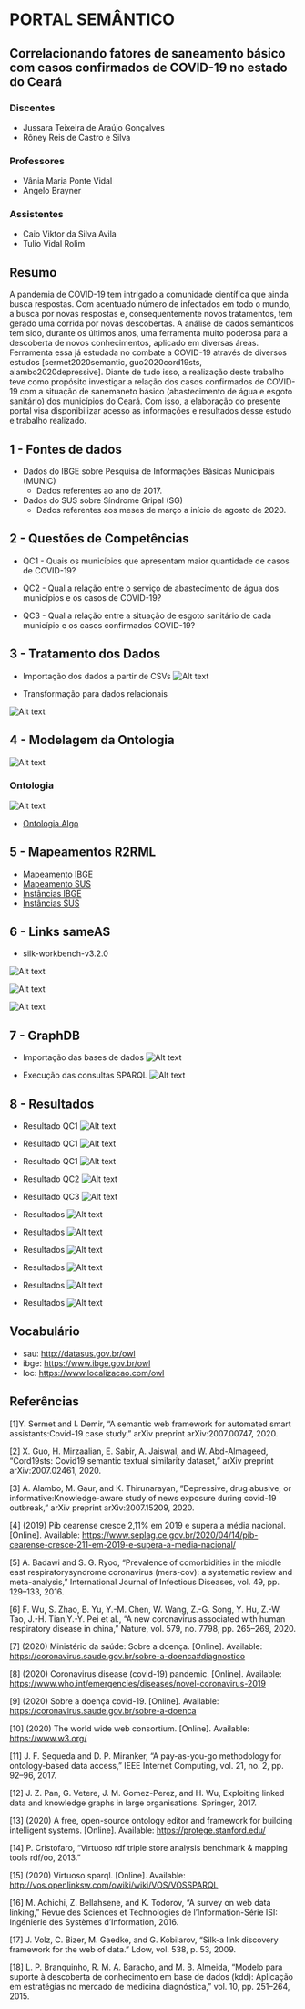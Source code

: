 # PORTAL SEMÂNTICO
## Correlacionando fatores de saneamento básico com casos confirmados de COVID-19 no estado do Ceará

### Discentes
* Jussara Teixeira de Araújo Gonçalves
* Rôney Reis de Castro e Silva

### Professores
* Vânia Maria Ponte Vidal
* Angelo Brayner 

### Assistentes
* Caio Viktor da Silva Avila
* Tulio Vidal Rolim 


## Resumo
A pandemia de COVID-19 tem intrigado a comunidade científica que ainda busca respostas. Com acentuado número de infectados em todo o mundo, a busca por novas respostas e, consequentemente novos tratamentos, tem gerado uma corrida por novas descobertas. A análise de dados semânticos tem sido, durante os últimos anos, uma ferramenta muito poderosa para a descoberta de novos conhecimentos, aplicado em diversas áreas. Ferramenta essa já estudada no combate a COVID-19 através de diversos estudos [sermet2020semantic, guo2020cord19sts, alambo2020depressive]. Diante de tudo isso, a realização deste trabalho teve como propósito investigar a relação dos casos confirmados de COVID-19 com a situação de sanemaneto básico (abastecimento de água e esgoto sanitário) dos municípios do Ceará. Com isso, a elaboração do presente portal visa  disponibilizar acesso as informações e resultados desse estudo e trabalho realizado.


## 1 - Fontes de dados
* Dados do IBGE sobre Pesquisa de Informações Básicas Municipais (MUNIC)
  * Dados referentes ao ano de 2017.
* Dados do SUS sobre Síndrome Gripal (SG)
  * Dados referentes aos meses de março a início de agosto de 2020.


## 2 - Questões de Competências
* QC1 - Quais os municípios que apresentam maior quantidade de casos de COVID-19?

* QC2 - Qual a relação entre o serviço de abastecimento de água dos municípios e os casos de COVID-19?

* QC3 - Qual a relação entre a situação de esgoto sanitário de cada município e os casos confirmados COVID-19?

## 3 - Tratamento dos Dados
* Importação dos dados a partir de CSVs
![Alt text](img/csv.jpeg?raw=true "Arquivos CSV")

* Transformação para dados relacionais

![Alt text](img/modelagem.png?raw=true "Modelagem")


## 4 - Modelagem da Ontologia

![Alt text](img/nova_modelagem.png?raw=true "Modelagem")

### Ontologia

![Alt text](img/ontologia.PNG?raw=true "Arquitetura")

* <a href="files/ontologia_alvo_sau.owl" download>Ontologia Algo</a>


## 5 - Mapeamentos R2RML

* <a href="files/maps_ibge.ttl" download>Mapeamento IBGE</a>
* <a href="files/maps_sau.ttl" download>Mapeamento SUS</a>
* <a href="files/instances_ibge.ttl" download>Instâncias IBGE</a>
* <a href="files/instances_sau.ttl.zip" download>Instâncias SUS</a>
## 6 - Links sameAS

* silk-workbench-v3.2.0

![Alt text](img/linke1.jpeg?raw=true "Modelagem")

![Alt text](img/link2.jpeg?raw=true "Modelagem")

![Alt text](img/link3.jpeg?raw=true "Modelagem")

## 7 - GraphDB

* Importação das bases de dados
![Alt text](img/graph_imports.jpeg?raw=true "Modelagem")

* Execução das consultas SPARQL
![Alt text](img/graph.jpeg?raw=true "Modelagem")


## 8 - Resultados

* Resultado QC1
![Alt text](img/resultado1.jpg?raw=true "Resultado")

* Resultado QC1
![Alt text](img/resultado2.jpg?raw=true "Resultado")

* Resultado QC1
![Alt text](img/resultado3.jpg?raw=true "Resultado")

* Resultado QC2
![Alt text](img/resultado4.jpg?raw=true "Resultado")

* Resultado QC3
![Alt text](img/resultado5.jpg?raw=true "Resultado")

* Resultados
![Alt text](img/resultado6.jpg?raw=true "Resultado")

* Resultados
![Alt text](img/resultado7.jpg?raw=true "Resultado")


* Resultados
![Alt text](img/resultado8.jpg?raw=true "Resultado")


* Resultados
![Alt text](img/resultado9.jpg?raw=true "Resultado")

* Resultados
![Alt text](img/resultado10.jpg?raw=true "Resultado")

* Resultados
![Alt text](img/resultado11.jpg?raw=true "Resultado")



## Vocabulário

* sau: http://datasus.gov.br/owl 
* ibge: https://www.ibge.gov.br/owl
* loc: https://www.localizacao.com/owl 




## Referências

[1]Y. Sermet and I. Demir, “A semantic web framework for automated smart assistants:Covid-19 case study,” arXiv preprint arXiv:2007.00747, 2020.

[2] X. Guo, H. Mirzaalian, E. Sabir, A. Jaiswal, and W. Abd-Almageed, “Cord19sts: Covid19 semantic textual similarity dataset,” arXiv preprint arXiv:2007.02461, 2020.

[3] A. Alambo, M. Gaur, and K. Thirunarayan, “Depressive, drug abusive, or informative:Knowledge-aware study of news exposure during covid-19 outbreak,” arXiv preprint arXiv:2007.15209, 2020.

[4] (2019) Pib cearense cresce 2,11% em 2019 e supera a média nacional. [Online]. Available: https://www.seplag.ce.gov.br/2020/04/14/pib-cearense-cresce-211-em-2019-e-supera-a-media-nacional/

[5] A. Badawi and S. G. Ryoo, “Prevalence of comorbidities in the middle east respiratorysyndrome coronavirus (mers-cov): a systematic review and meta-analysis,” International Journal of Infectious Diseases, vol. 49, pp. 129–133, 2016.

[6] F. Wu, S. Zhao, B. Yu, Y.-M. Chen, W. Wang, Z.-G. Song, Y. Hu, Z.-W. Tao, J.-H. Tian,Y.-Y. Pei et al., “A new coronavirus associated with human respiratory disease in china,” Nature, vol. 579, no. 7798, pp. 265–269, 2020.

[7] (2020) Ministério da saúde: Sobre a doença. [Online]. Available: https://coronavirus.saude.gov.br/sobre-a-doenca#diagnostico

[8] (2020) Coronavirus disease (covid-19) pandemic. [Online]. Available: https://www.who.int/emergencies/diseases/novel-coronavirus-2019

[9] (2020) Sobre a doença covid-19. [Online]. Available: https://coronavirus.saude.gov.br/sobre-a-doenca

[10] (2020) The world wide web consortium. [Online]. Available: https://www.w3.org/

[11] J. F. Sequeda and D. P. Miranker, “A pay-as-you-go methodology for ontology-based data access,” IEEE Internet Computing, vol. 21, no. 2, pp. 92–96, 2017.

[12] J. Z. Pan, G. Vetere, J. M. Gomez-Perez, and H. Wu, Exploiting linked data and knowledge graphs in large organisations. Springer, 2017.

[13] (2020) A free, open-source ontology editor and framework for building intelligent systems. [Online]. Available: https://protege.stanford.edu/

[14] P. Cristofaro, “Virtuoso rdf triple store analysis benchmark & mapping tools rdf/oo, 2013.”

[15] (2020) Virtuoso sparql. [Online]. Available: http://vos.openlinksw.com/owiki/wiki/VOS/VOSSPARQL

[16] M. Achichi, Z. Bellahsene, and K. Todorov, “A survey on web data linking,” Revue des Sciences et Technologies de l’Information-Série ISI: Ingénierie des Systèmes d’Information, 2016.

[17] J. Volz, C. Bizer, M. Gaedke, and G. Kobilarov, “Silk-a link discovery framework for the web of data.” Ldow, vol. 538, p. 53, 2009.

[18] L. P. Branquinho, R. M. A. Baracho, and M. B. Almeida, “Modelo para suporte à descoberta de conhecimento em base de dados (kdd): Aplicação em estratégias no mercado de medicina diagnóstica,” vol. 10, pp. 251–264, 2015.
